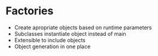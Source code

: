 # Factories
+ Create apropriate objects based on runtime parameters
+ Subclasses instantiate object instead of main
+ Extensible to include objects
+ Object generation in one place